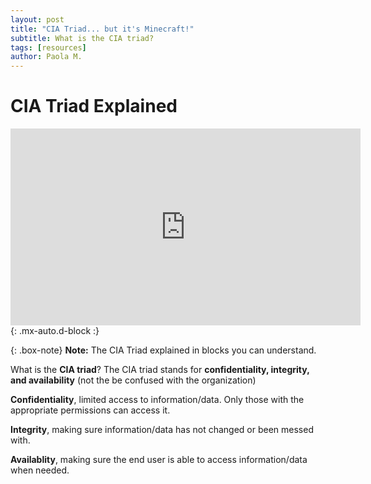 ```yaml
---
layout: post
title: "CIA Triad... but it's Minecraft!"
subtitle: What is the CIA triad?
tags: [resources]
author: Paola M.
---
```


# CIA Triad Explained

<iframe width="560" height="315" src="https://www.youtube.com/embed/wy3_y-3b_lA?si=QlB_8QQTdKdGNcqt" title="YouTube video player" frameborder="0" allow="accelerometer; autoplay; clipboard-write; encrypted-media; gyroscope; picture-in-picture; web-share" referrerpolicy="strict-origin-when-cross-origin" allowfullscreen></iframe>{: .mx-auto.d-block :}

{: .box-note}
**Note:** The CIA Triad explained in blocks you can understand.

What is the **CIA triad**? The CIA triad stands for **confidentiality, integrity, and availability** (not the be confused with the organization)

**Confidentiality**, limited access to information/data. Only those with the appropriate permissions can access it. 

**Integrity**, making sure information/data has not changed or been messed with.

**Availablity**, making sure the end user is able to access information/data when needed. 



